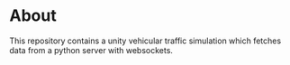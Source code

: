 # About
This repository contains a unity vehicular traffic simulation which fetches data from a python server with websockets.